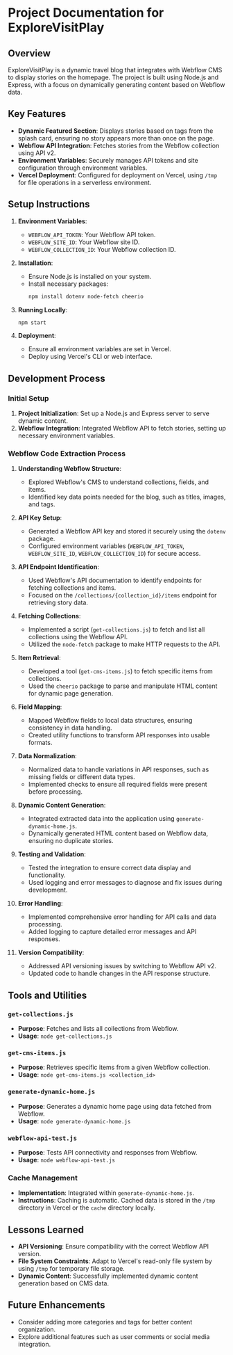 # Project Documentation for ExploreVisitPlay

## Overview

ExploreVisitPlay is a dynamic travel blog that integrates with Webflow CMS to display stories on the homepage. The project is built using Node.js and Express, with a focus on dynamically generating content based on Webflow data.

## Key Features

- **Dynamic Featured Section**: Displays stories based on tags from the splash card, ensuring no story appears more than once on the page.
- **Webflow API Integration**: Fetches stories from the Webflow collection using API v2.
- **Environment Variables**: Securely manages API tokens and site configuration through environment variables.
- **Vercel Deployment**: Configured for deployment on Vercel, using `/tmp` for file operations in a serverless environment.

## Setup Instructions

1. **Environment Variables**:
   - `WEBFLOW_API_TOKEN`: Your Webflow API token.
   - `WEBFLOW_SITE_ID`: Your Webflow site ID.
   - `WEBFLOW_COLLECTION_ID`: Your Webflow collection ID.

2. **Installation**:
   - Ensure Node.js is installed on your system.
   - Install necessary packages:
     ```bash
     npm install dotenv node-fetch cheerio
     ```

3. **Running Locally**:
   ```bash
   npm start
   ```

4. **Deployment**:
   - Ensure all environment variables are set in Vercel.
   - Deploy using Vercel's CLI or web interface.

## Development Process

### Initial Setup
1. **Project Initialization**: Set up a Node.js and Express server to serve dynamic content.
2. **Webflow Integration**: Integrated Webflow API to fetch stories, setting up necessary environment variables.

### Webflow Code Extraction Process

1. **Understanding Webflow Structure**:
   - Explored Webflow's CMS to understand collections, fields, and items.
   - Identified key data points needed for the blog, such as titles, images, and tags.

2. **API Key Setup**:
   - Generated a Webflow API key and stored it securely using the `dotenv` package.
   - Configured environment variables (`WEBFLOW_API_TOKEN`, `WEBFLOW_SITE_ID`, `WEBFLOW_COLLECTION_ID`) for secure access.

3. **API Endpoint Identification**:
   - Used Webflow's API documentation to identify endpoints for fetching collections and items.
   - Focused on the `/collections/{collection_id}/items` endpoint for retrieving story data.

4. **Fetching Collections**:
   - Implemented a script (`get-collections.js`) to fetch and list all collections using the Webflow API.
   - Utilized the `node-fetch` package to make HTTP requests to the API.

5. **Item Retrieval**:
   - Developed a tool (`get-cms-items.js`) to fetch specific items from collections.
   - Used the `cheerio` package to parse and manipulate HTML content for dynamic page generation.

6. **Field Mapping**:
   - Mapped Webflow fields to local data structures, ensuring consistency in data handling.
   - Created utility functions to transform API responses into usable formats.

7. **Data Normalization**:
   - Normalized data to handle variations in API responses, such as missing fields or different data types.
   - Implemented checks to ensure all required fields were present before processing.

8. **Dynamic Content Generation**:
   - Integrated extracted data into the application using `generate-dynamic-home.js`.
   - Dynamically generated HTML content based on Webflow data, ensuring no duplicate stories.

9. **Testing and Validation**:
   - Tested the integration to ensure correct data display and functionality.
   - Used logging and error messages to diagnose and fix issues during development.

10. **Error Handling**:
    - Implemented comprehensive error handling for API calls and data processing.
    - Added logging to capture detailed error messages and API responses.

11. **Version Compatibility**:
    - Addressed API versioning issues by switching to Webflow API v2.
    - Updated code to handle changes in the API response structure.

## Tools and Utilities

### `get-collections.js`
- **Purpose**: Fetches and lists all collections from Webflow.
- **Usage**: `node get-collections.js`

### `get-cms-items.js`
- **Purpose**: Retrieves specific items from a given Webflow collection.
- **Usage**: `node get-cms-items.js <collection_id>`

### `generate-dynamic-home.js`
- **Purpose**: Generates a dynamic home page using data fetched from Webflow.
- **Usage**: `node generate-dynamic-home.js`

### `webflow-api-test.js`
- **Purpose**: Tests API connectivity and responses from Webflow.
- **Usage**: `node webflow-api-test.js`

### Cache Management
- **Implementation**: Integrated within `generate-dynamic-home.js`.
- **Instructions**: Caching is automatic. Cached data is stored in the `/tmp` directory in Vercel or the `cache` directory locally.

## Lessons Learned

- **API Versioning**: Ensure compatibility with the correct Webflow API version.
- **File System Constraints**: Adapt to Vercel's read-only file system by using `/tmp` for temporary file storage.
- **Dynamic Content**: Successfully implemented dynamic content generation based on CMS data.

## Future Enhancements

- Consider adding more categories and tags for better content organization.
- Explore additional features such as user comments or social media integration.
